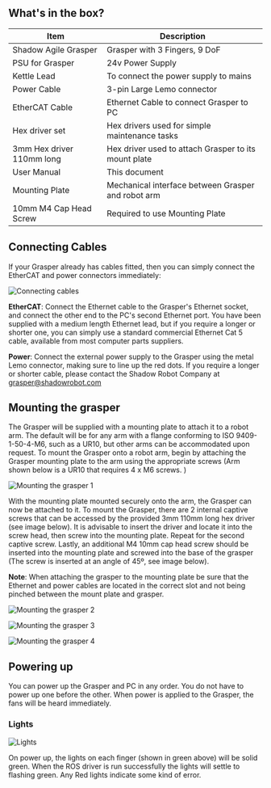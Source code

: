 ## What's in the box?


Item | Description
--- | --- 
Shadow Agile Grasper | Grasper with 3 Fingers, 9 DoF
PSU for Grasper | 24v Power Supply
Kettle Lead | To connect the power supply to mains
Power Cable | 3-pin Large Lemo connector
EtherCAT Cable | Ethernet Cable to connect Grasper to PC
Hex driver set | Hex drivers used for simple maintenance tasks
3mm Hex driver 110mm long | Hex driver used to attach Grasper to its mount plate
User Manual | This document
Mounting Plate | Mechanical interface between Grasper and robot arm
10mm M4 Cap Head Screw | Required to use Mounting Plate

## Connecting Cables
If your Grasper already has cables fitted, then you can simply connect the EtherCAT and power connectors immediately:

![Connecting cables](../img/connecting_cables.png)

**EtherCAT**: Connect the Ethernet cable to the Grasper's Ethernet socket, and connect the other end to the PC's second
Ethernet port. You have been supplied with a medium length Ethernet lead, but if you require a longer or shorter one, you can simply use a standard commercial Ethernet Cat 5 cable, available from most computer parts suppliers.

**Power**: Connect the external power supply to the Grasper using the metal Lemo connector, making sure to line up the red dots. If you require a longer or shorter cable, please contact the Shadow Robot Company at grasper@shadowrobot.com

## Mounting the grasper

The Grasper will be supplied with a mounting plate to attach it to a robot arm. The default will be for any arm with a flange conforming to ISO 9409-1-50-4-M6, such as a UR10, but other arms can be accommodated upon request. To mount the Grasper onto a robot arm, begin by attaching the Grasper mounting plate to the arm using the appropriate screws (Arm shown below is a UR10 that requires 4 x M6 screws. )

![Mounting the grasper 1](../img/mounting_grasper1.png)

With the mounting plate mounted securely onto the arm, the Grasper can now be attached to it. To mount the Grasper, there are 2 internal captive screws that can be accessed by the provided 3mm 110mm long hex driver (see image below). It is advisable to insert the driver and locate it into the screw head, then screw into the mounting plate. Repeat for the second captive screw. Lastly, an additional M4 10mm cap head screw should be inserted into the mounting plate and screwed into the base of the grasper (The screw is inserted at an angle of 45º, see image below). 

**Note**: When attaching the grasper to the mounting plate be sure that the Ethernet and power cables are located in the correct slot and not being pinched between the mount plate and grasper. 

![Mounting the grasper 2](../img/mounting_grasper2.jpg)

![Mounting the grasper 3](../img/mounting_grasper3.jpg)

![Mounting the grasper 4](../img/mounting_grasper4.jpg)

## Powering up

You can power up the Grasper and PC in any order. You do not have to power up one before the other. When power is applied to the Grasper, the fans will be heard immediately.

### Lights

![Lights](../img/lights.png)

On power up, the lights on each finger (shown in green above) will be solid green. When the ROS driver is run successfully the lights will settle to flashing green. Any Red lights indicate some kind of error. 